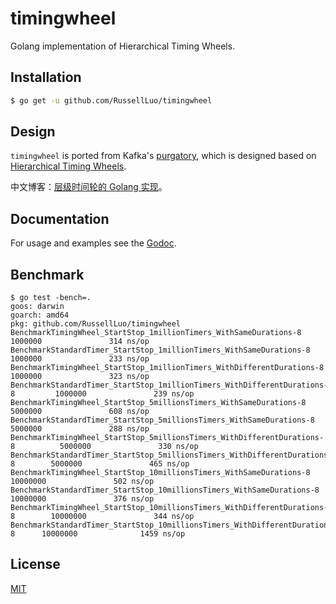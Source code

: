 # timingwheel

Golang implementation of Hierarchical Timing Wheels.


## Installation

```bash
$ go get -u github.com/RussellLuo/timingwheel
```


## Design

`timingwheel` is ported from Kafka's [purgatory][1], which is designed based on [Hierarchical Timing Wheels][2].

中文博客：[层级时间轮的 Golang 实现][3]。


## Documentation

For usage and examples see the [Godoc][4].


## Benchmark

```
$ go test -bench=.
goos: darwin
goarch: amd64
pkg: github.com/RussellLuo/timingwheel
BenchmarkTimingWheel_StartStop_1millionTimers_WithSameDurations-8                1000000               314 ns/op
BenchmarkStandardTimer_StartStop_1millionTimers_WithSameDurations-8              1000000               233 ns/op
BenchmarkTimingWheel_StartStop_1millionTimers_WithDifferentDurations-8           1000000               323 ns/op
BenchmarkStandardTimer_StartStop_1millionTimers_WithDifferentDurations-8         1000000               239 ns/op
BenchmarkTimingWheel_StartStop_5millionsTimers_WithSameDurations-8               5000000               608 ns/op
BenchmarkStandardTimer_StartStop_5millionsTimers_WithSameDurations-8             5000000               288 ns/op
BenchmarkTimingWheel_StartStop_5millionsTimers_WithDifferentDurations-8          5000000               330 ns/op
BenchmarkStandardTimer_StartStop_5millionsTimers_WithDifferentDurations-8        5000000               465 ns/op
BenchmarkTimingWheel_StartStop_10millionsTimers_WithSameDurations-8             10000000               502 ns/op
BenchmarkStandardTimer_StartStop_10millionsTimers_WithSameDurations-8           10000000               376 ns/op
BenchmarkTimingWheel_StartStop_10millionsTimers_WithDifferentDurations-8        10000000               344 ns/op
BenchmarkStandardTimer_StartStop_10millionsTimers_WithDifferentDurations-8      10000000              1459 ns/op
```


## License

[MIT][5]


[1]: https://www.confluent.io/blog/apache-kafka-purgatory-hierarchical-timing-wheels/
[2]: http://www.cs.columbia.edu/~nahum/w6998/papers/ton97-timing-wheels.pdf
[3]: http://russellluo.com/2018/10/golang-implementation-of-hierarchical-timing-wheels.html
[4]: https://godoc.org/github.com/RussellLuo/timingwheel
[5]: http://opensource.org/licenses/MIT
